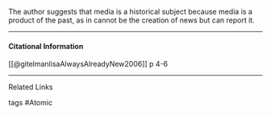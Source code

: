 The author suggests that media is a historical subject because media is a product of the past, as in cannot be the creation of news but can report it.

----------------

#### Citational Information

[[@gitelmanlisaAlwaysAlreadyNew2006]] p 4-6

---------------
Related Links



tags #Atomic 